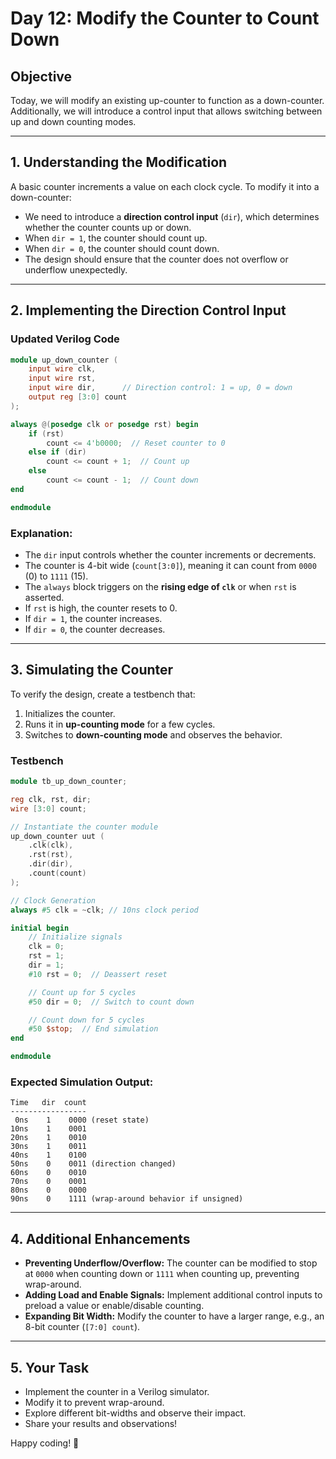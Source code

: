 # Day 12: Modify the Counter to Count Down

## Objective
Today, we will modify an existing up-counter to function as a down-counter. Additionally, we will introduce a control input that allows switching between up and down counting modes.

---

## 1. Understanding the Modification
A basic counter increments a value on each clock cycle. To modify it into a down-counter:
- We need to introduce a **direction control input** (`dir`), which determines whether the counter counts up or down.
- When `dir = 1`, the counter should count up.
- When `dir = 0`, the counter should count down.
- The design should ensure that the counter does not overflow or underflow unexpectedly.

---

## 2. Implementing the Direction Control Input
### Updated Verilog Code
```verilog
module up_down_counter (
    input wire clk,
    input wire rst,
    input wire dir,      // Direction control: 1 = up, 0 = down
    output reg [3:0] count
);

always @(posedge clk or posedge rst) begin
    if (rst)
        count <= 4'b0000;  // Reset counter to 0
    else if (dir)
        count <= count + 1;  // Count up
    else
        count <= count - 1;  // Count down
end

endmodule
```

### Explanation:
- The `dir` input controls whether the counter increments or decrements.
- The counter is 4-bit wide (`count[3:0]`), meaning it can count from `0000` (0) to `1111` (15).
- The `always` block triggers on the **rising edge of `clk`** or when `rst` is asserted.
- If `rst` is high, the counter resets to 0.
- If `dir = 1`, the counter increases.
- If `dir = 0`, the counter decreases.

---

## 3. Simulating the Counter
To verify the design, create a testbench that:
1. Initializes the counter.
2. Runs it in **up-counting mode** for a few cycles.
3. Switches to **down-counting mode** and observes the behavior.

### Testbench
```verilog
module tb_up_down_counter;

reg clk, rst, dir;
wire [3:0] count;

// Instantiate the counter module
up_down_counter uut (
    .clk(clk),
    .rst(rst),
    .dir(dir),
    .count(count)
);

// Clock Generation
always #5 clk = ~clk; // 10ns clock period

initial begin
    // Initialize signals
    clk = 0;
    rst = 1;
    dir = 1;
    #10 rst = 0;  // Deassert reset

    // Count up for 5 cycles
    #50 dir = 0;  // Switch to count down

    // Count down for 5 cycles
    #50 $stop;  // End simulation
end

endmodule
```

### Expected Simulation Output:
```
Time   dir  count
-----------------
 0ns    1    0000 (reset state)
10ns    1    0001
20ns    1    0010
30ns    1    0011
40ns    1    0100
50ns    0    0011 (direction changed)
60ns    0    0010
70ns    0    0001
80ns    0    0000
90ns    0    1111 (wrap-around behavior if unsigned)
```

---

## 4. Additional Enhancements
- **Preventing Underflow/Overflow:** The counter can be modified to stop at `0000` when counting down or `1111` when counting up, preventing wrap-around.
- **Adding Load and Enable Signals:** Implement additional control inputs to preload a value or enable/disable counting.
- **Expanding Bit Width:** Modify the counter to have a larger range, e.g., an 8-bit counter (`[7:0] count`).

---

## 5. Your Task
- Implement the counter in a Verilog simulator.
- Modify it to prevent wrap-around.
- Explore different bit-widths and observe their impact.
- Share your results and observations!

Happy coding! 🚀

